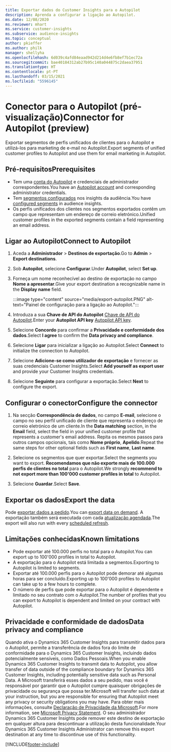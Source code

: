 ```yaml
---
title: Exportar dados do Customer Insights para o Autopilot
description: Aprenda a configurar a ligação ao Autopilot.
ms.date: 12/08/2020
ms.reviewer: mhart
ms.service: customer-insights
ms.subservice: audience-insights
ms.topic: conceptual
author: pkieffer
ms.author: philk
manager: shellyha
ms.openlocfilehash: 6d039c4afd84eaad942d214d4e6fb8ef7b1ec72a
ms.sourcegitcommit: bae40184312ab27b95c140a044875c2daea37951
ms.translationtype: HT
ms.contentlocale: pt-PT
ms.lasthandoff: 03/15/2021
ms.locfileid: "5596145"
---
```

# <a name="connector-for-autopilot-preview"></a><span data-ttu-id="f7eba-103">Conector para o Autopilot (pré-visualização)</span><span class="sxs-lookup"><span data-stu-id="f7eba-103">Connector for Autopilot (preview)</span></span>

<span data-ttu-id="f7eba-104">Exportar segmentos de perfis unificados de clientes para o Autopilot e utilizá-los para marketing de e-mail no Autopilot.</span><span class="sxs-lookup"><span data-stu-id="f7eba-104">Export segments of unified customer profiles to Autopilot and use them for email marketing in Autopilot.</span></span> 

## <a name="prerequisites"></a><span data-ttu-id="f7eba-105">Pré-requisitos</span><span class="sxs-lookup"><span data-stu-id="f7eba-105">Prerequisites</span></span>

-   <span data-ttu-id="f7eba-106">Tem uma [conta do Autopilot](https://www.autopilothq.com/) e credenciais de administrador correspondentes.</span><span class="sxs-lookup"><span data-stu-id="f7eba-106">You have an [Autopilot account](https://www.autopilothq.com/) and corresponding administrator credentials.</span></span>
-   <span data-ttu-id="f7eba-107">Tem [segmentos configurados](segments.md) nos insights da audiência.</span><span class="sxs-lookup"><span data-stu-id="f7eba-107">You have [configured segments](segments.md) in audience insights.</span></span>
-   <span data-ttu-id="f7eba-108">Os perfis unificados dos clientes nos segmentos exportados contêm um campo que representam um endereço de correio eletrónico.</span><span class="sxs-lookup"><span data-stu-id="f7eba-108">Unified customer profiles in the exported segments contain a field representing an email address.</span></span>

## <a name="connect-to-autopilot"></a><span data-ttu-id="f7eba-109">Ligar ao Autopilot</span><span class="sxs-lookup"><span data-stu-id="f7eba-109">Connect to Autopilot</span></span>

1. <span data-ttu-id="f7eba-110">Aceda a **Administrador** > **Destinos de exportação**.</span><span class="sxs-lookup"><span data-stu-id="f7eba-110">Go to **Admin** > **Export destinations**.</span></span>

1. <span data-ttu-id="f7eba-111">Sob **Autopilot**, selecione **Configurar**.</span><span class="sxs-lookup"><span data-stu-id="f7eba-111">Under **Autopilot**, select **Set up**.</span></span>

1. <span data-ttu-id="f7eba-112">Forneça um nome reconhecível ao destino de exportação no campo **Nome a apresentar**.</span><span class="sxs-lookup"><span data-stu-id="f7eba-112">Give your export destination a recognizable name in the **Display name** field.</span></span>

   :::image type="content" source="media/export-autopilot.PNG" alt-text="Painel de configuração para a ligação ao Autopilot.":::

1. <span data-ttu-id="f7eba-114">Introduza a sua **Chave de API do Autopilot** [Chave de API do Autopilot](https://autopilot.docs.apiary.io/#).</span><span class="sxs-lookup"><span data-stu-id="f7eba-114">Enter your **Autopilot API key** [Autopilot API key](https://autopilot.docs.apiary.io/#).</span></span>

1. <span data-ttu-id="f7eba-115">Selecione **Concordo** para confirmar a **Privacidade e conformidade dos dados**.</span><span class="sxs-lookup"><span data-stu-id="f7eba-115">Select **I agree** to confirm the **Data privacy and compliance**.</span></span>

1. <span data-ttu-id="f7eba-116">Selecione **Ligar** para inicializar a ligação ao Autopilot.</span><span class="sxs-lookup"><span data-stu-id="f7eba-116">Select **Connect** to initialize the connection to Autopilot.</span></span>

1. <span data-ttu-id="f7eba-117">Selecione **Adicione-se como utilizador de exportação** e fornecer as suas credenciais Customer Insights.</span><span class="sxs-lookup"><span data-stu-id="f7eba-117">Select **Add yourself as export user** and provide your Customer Insights credentials.</span></span>

1. <span data-ttu-id="f7eba-118">Selecione **Seguinte** para configurar a exportação.</span><span class="sxs-lookup"><span data-stu-id="f7eba-118">Select **Next** to configure the export.</span></span>

## <a name="configure-the-connector"></a><span data-ttu-id="f7eba-119">Configurar o conector</span><span class="sxs-lookup"><span data-stu-id="f7eba-119">Configure the connector</span></span>

1. <span data-ttu-id="f7eba-120">Na secção **Correspondência de dados**, no campo **E-mail**, selecione o campo no seu perfil unificado de cliente que representa o endereço de correio eletrónico de um cliente.</span><span class="sxs-lookup"><span data-stu-id="f7eba-120">In the **Data matching** section, in the **Email** field, select the field in your unified customer profile that represents a customer's email address.</span></span> <span data-ttu-id="f7eba-121">Repita os mesmos passos para outros campos opcionais, tais como **Nome próprio**, **Apelido**.</span><span class="sxs-lookup"><span data-stu-id="f7eba-121">Repeat the same steps for other optional fields such as **First name**, **Last name**.</span></span>

1. <span data-ttu-id="f7eba-122">Selecione os segmentos que quer exportar.</span><span class="sxs-lookup"><span data-stu-id="f7eba-122">Select the segments you want to export.</span></span> <span data-ttu-id="f7eba-123">**Recomendamos que não exporte mais de 100.000 perfis de clientes no total** para o Autopilot.</span><span class="sxs-lookup"><span data-stu-id="f7eba-123">We strongly **recommend to not export more than 100'000 customer profiles in total** to Autopilot.</span></span> 

1. <span data-ttu-id="f7eba-124">Selecione **Guardar**.</span><span class="sxs-lookup"><span data-stu-id="f7eba-124">Select **Save**.</span></span>

## <a name="export-the-data"></a><span data-ttu-id="f7eba-125">Exportar os dados</span><span class="sxs-lookup"><span data-stu-id="f7eba-125">Export the data</span></span>

<span data-ttu-id="f7eba-126">Pode [exportar dados a pedido](export-destinations.md).</span><span class="sxs-lookup"><span data-stu-id="f7eba-126">You can [export data on demand](export-destinations.md).</span></span> <span data-ttu-id="f7eba-127">A exportação também será executada com cada [atualização agendada](system.md#schedule-tab).</span><span class="sxs-lookup"><span data-stu-id="f7eba-127">The export will also run with every [scheduled refresh](system.md#schedule-tab).</span></span>

## <a name="known-limitations"></a><span data-ttu-id="f7eba-128">Limitações conhecidas</span><span class="sxs-lookup"><span data-stu-id="f7eba-128">Known limitations</span></span>

- <span data-ttu-id="f7eba-129">Pode exportar até 100.000 perfis no total para o Autopilot.</span><span class="sxs-lookup"><span data-stu-id="f7eba-129">You can export up to 100'000 profiles in total to Autopilot.</span></span>
- <span data-ttu-id="f7eba-130">A exportação para o Autopilot está limitada a segmentos.</span><span class="sxs-lookup"><span data-stu-id="f7eba-130">Exporting to Autopilot is limited to segments.</span></span>
- <span data-ttu-id="f7eba-131">Exportar até 100.000 perfis para o Autopilot pode demorar até algumas horas para ser concluído.</span><span class="sxs-lookup"><span data-stu-id="f7eba-131">Exporting up to 100'000 profiles to Autopilot can take up to a few hours to complete.</span></span> 
- <span data-ttu-id="f7eba-132">O número de perfis que pode exportar para o Autopilot é dependente e limitado no seu contrato com o Autopilot.</span><span class="sxs-lookup"><span data-stu-id="f7eba-132">The number of profiles that you can export to Autopilot is dependent and limited on your contract with Autopilot.</span></span>

## <a name="data-privacy-and-compliance"></a><span data-ttu-id="f7eba-133">Privacidade e conformidade de dados</span><span class="sxs-lookup"><span data-stu-id="f7eba-133">Data privacy and compliance</span></span>

<span data-ttu-id="f7eba-134">Quando ativa o Dynamics 365 Customer Insights para transmitir dados para o Autopilot, permite a transferência de dados fora do limite de conformidade para o Dynamics 365 Customer Insights, incluindo dados potencialmente sensíveis, como Dados Pessoais.</span><span class="sxs-lookup"><span data-stu-id="f7eba-134">When you enable Dynamics 365 Customer Insights to transmit data to Autopilot, you allow transfer of data outside of the compliance boundary for Dynamics 365 Customer Insights, including potentially sensitive data such as Personal Data.</span></span> <span data-ttu-id="f7eba-135">A Microsoft transferirá esses dados a seu pedido, mas você é responsável por garantir que o Autopilot cumpre quaisquer obrigações de privacidade ou segurança que possa ter.</span><span class="sxs-lookup"><span data-stu-id="f7eba-135">Microsoft will transfer such data at your instruction, but you are responsible for ensuring that Autopilot meet any privacy or security obligations you may have.</span></span> <span data-ttu-id="f7eba-136">Para obter mais informações, consulte [Declaração de Privacidade da Microsoft](https://go.microsoft.com/fwlink/?linkid=396732).</span><span class="sxs-lookup"><span data-stu-id="f7eba-136">For more information, see [Microsoft Privacy Statement](https://go.microsoft.com/fwlink/?linkid=396732).</span></span>
<span data-ttu-id="f7eba-137">O seu administrador Dynamics 365 Customer Insights pode remover este destino de exportação em qualquer altura para descontinuar a utilização desta funcionalidade.</span><span class="sxs-lookup"><span data-stu-id="f7eba-137">Your Dynamics 365 Customer Insights Administrator can remove this export destination at any time to discontinue use of this functionality.</span></span>


[!INCLUDE[footer-include](../includes/footer-banner.md)]